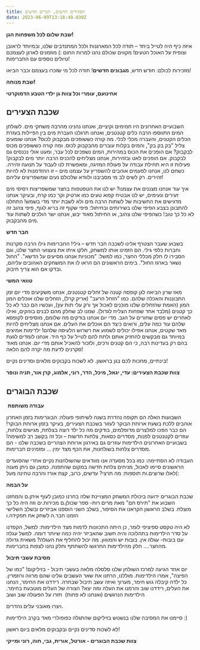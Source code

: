 ```yaml
---
title: תפקידים חדשים, חברים חדשים
date: 2023-06-09T13:18:49.830Z
---
```

**שבת שלום לכל משפחות הגן!**

איזה כיף היה לטייל ביחד – תודה לכל המארגנות ולכל המתנדבים שלנו, ובמיוחד לראובן וצופית על האוכל הטעים! מקווים שכולם נהנו למרות החום :) מוזמנים לארגן לעצמכם טיולים נוספים עם החברימות!

מזכירות לכולם: חודש חדש, **מגבונים חדשים**! תודה לכל מי שזכרו בעצמם וכבר הביאו!

**שבת מנוחה!**

**אחינועם, עומרי וכל צוות גן ילדי הטבע הדמוקרטי**

## **שכבת הצעירים**

השבועיים האחרונים היו חמימים וקיציים, ואנחנו נהנינו מהרבה משחקי מים. לשולחן המים התווספו הרבה כלים קטנטנים, ואנחנו תרגלנו העברת מים בין הפיילות בעזרת הכלים הקטנים, והעברה מכלי לכלי. מה קורה כששופכים מבקבוק לכוס? אנחנו שומעים צליל "בק בק בק", והמים בקלות עוברים מהבקבוק לכוס. ומה קורה כששופכים מכוס לבקבוק? אם הופכים את הכוס במהירות, המים נשפכים לכל עבר, ומעט אולי נכנסים גם לבקבוק. אם הופכים לאט ובזהירות, אנחנו מצליחים להכניס הרבה יותר מים לבקבוק! פעילות זו היא תחילת עבודה על פעולת המזיגה, ומאפשרת לנו לעבוד על תנועה זהירה. כשחם לנו, אנחנו לפעמים אוהבים להשפריץ על עצמנו מים – זו ההזדמנות לא להיות זהירים. רק לשים לב מי מסביבנו ולוודא שלכולם נעים שמשפריצים עליהם!

איך עוד אנחנו מצננים את עצמנו? יש לנו את הטפטפות בחצר שמשפריצות רסיסי מים זעירים ונעימים, יש לנו אבטיח קפוא טעים כמו ארטיק וקר כמו קרח, ובעיקר אנחנו מדגישים את החשיבות של לשתות הרבה מים ולא לשבת יותר מדי בשמש! התחלנו להתבונן בצבע הפיפי שלנו בשירותים ובחיתול: פיפי שקוף זה בריא לגוף, פיפי צהוב זה לא כל כך טוב! כשהפיפי שלנו צהוב, או החיתול מאוד יבש, אנחנו ישר הולכים לשתות עוד מים מהבקבוק.

**חבר חדש**

בשבוע שעבר הצטרף אלינו לשכבה חבר חדש – גילי! החברימות גילו הרבה סקרנות וחברות כלפי גילי. הם הזמינו אותו למשחק, חלקו איתו את צעצועי החצר שלנו, וגם הסבירו לו חלק מכללי החצר, כמו למשל: "מכוניות אנחנו מסיעים על הדשא". "החול נשאר בארגז החול". בימים הראשונים הם הראו לו את המשחקים האהובים עליהם, ובדקו אם הוא צריך חיבוק.

**טוואי המשי**

מאז שרון הביאה לגן קופסה קטנה של זחלים קטנטנים, אנחנו משקיעים מדי יום זמן התבוננות והאכלה שלהם. כמו "הזחל הרעב" (אריק קרל), הזחלים שלנו אוכלים המון המון (האמת שהזחלים שלנו מוכנים לאכול אך ורק עלי תות עץ), ועכשיו הם כבר לא כל כך קטנים (מלבד אחד שפחות הצליח לגדול). שמנו לב שחלק מהם לבנים בוהקים, ואילו לאחרים יש פסים שחורים על הגב. מדי יום אנחנו בודקים מה שלומם, מוסיפים לקופסא שלהם עוד כמה עלים, ורואים כיצד הם אוכלים את העלים. אם אנחנו מצליחים להיות מאד שקטים, אנחנו אפילו יכולים לשמוע את רשרוש הלעיסה שלהם! ילדימות אמיצים במיוחד גם מבקשים להחזיק אותם ולתת להם לטייל על כף היד. אנחנו לומדים לגעת בהם רק בעדינות רבה, כי הם קטנים ורכים, ולזכור להאכיל אותם מדי יום. אנחנו מאוד סקרנים לדעת מה יקרה להם הלאה!

בינתיים, מחכות לכם בגן בראשון. לא לשכוח בקבוקים מלאים וסדינים נקיים!

**צוות שכבת הצעירים: עדי, יגאל, מיכל, הדר, רוני, אלמוג, קרן אור, תניה ונופר**

## **שכבת הבוגרים**

 **עבודה משותפת**

השבועות האלה הם תקופה נהדרת בשנה לשיתופי פעולה: הבוגרימות בזמן האחרון אוהבים ללכת בשעת ארוחת הבוקר לעזור בשכבת הצעירים, בעיקר בזמן ארוחת הבוקר! הם כבר הפכו למלצרים מדופלמים, בודקים מה כל ילד רוצה בצלחת, מגישים צלחות, עוזרים לקטנטנים לפנות, מסדרים כסאות, צלחות חדשות – וכל זה בקשב רב למשימה! בשבועיים האחרונים הילדימות עוזרים גם באירגון ארוחת הצהריים בשכבה שלנו - הם מסדרים צלחות בשולחנות, את הכף מצד ימין … ומזמינים חברימות.

העבודה לא הסתיימה: כמו בכל מסעדה אנו מוודאים שהשולחנות נקיים אחרי שהסועדים הראשונים סיימו לאכול, מניחים צלחת חדשה במקום שהתפנה. כמובן גם ניתן מענה לאלו שרוצים.ות תוספות: מה תרצי? עדשים, כרוב, קצת אורז והרבה טחינה מעל(:

**על הבמה** 

שכבת הבוגרים ידועה ביכולת המשחק המצויינת שלה בחרנו כמובן לעוף איתן.ם והמחזנו השבוע את "תירס חם" מאת מרים רות- ספר שכולן.ם מכירות.ים וזה היה כל כך מוצלח. בשלב הראשון הקראנו את הסיפור, בשלב השני הוספנו אביזרים ובשלב השלישי הזמנו חבר.ה לשחק את תפקידה.ו 

לא היה טקסט ספיציפי לומר, כן היתה התכוונות לדמות מצד הילדימות: למשל, הקפדנו על סדר הילדימות בתהלוכה והיה חשוב שהאביזר יהיה כמה שיותר דומה. למשל עגלה עם בובות- עגלה אין. בובות יש והמוווון. מה יכול להחליף את העגלה? משאית גדולה מהחצר…. חלק מהילדימות התרגשו להשתתף וחלק נהנו לצפות בחברימות. 

**מסיבת עשבי תיבול** 

יום אחד הגיעה למרכז השולחן שלנו סלסלה מלאה בעשבי תיבול - בזיליקום! "כמו של הפיצה", אמרו הילדימות. מוללנו, הרחנו את שאר העשבים וגלינו שהם מרווה ורוזמרין. כל ילדה קיבלה גוש חימר, מערוך ואיזה עשב תיבול שבחרה. רידדנו את החימר, הנחנו את העלים, רידדנו שוב והרמנו את העלה ומה יצא? הצורה של העלים מוטבעת בחימר. הילדימות הנרגשים (ואנחנו לא פחות)  חזרו על הפעולה שוב ושוב 

ויצרו מאובני עלים נהדרים. 

סיימנו את המסיבה שלנו בנשנוש בזיליקום שהתגלה כפופולרי מאד בקרב הילדימות :) 

לא לשכוח סדינים נקיים ובקבוקים מלאים ביום ראשון!

**צוות שכבת הבוגרים - אורטל, אורית, גבי, חוה, רוני ומייקי**